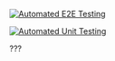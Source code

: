 [![Automated E2E Testing](https://github.com/Fermain/workflow/actions/workflows/e2e-test.yml/badge.svg)](https://github.com/Fermain/workflow/actions/workflows/e2e-test.yml)

[![Automated Unit Testing](https://github.com/Fermain/workflow/actions/workflows/unit-test.yml/badge.svg)](https://github.com/Fermain/workflow/actions/workflows/unit-test.yml)

???
